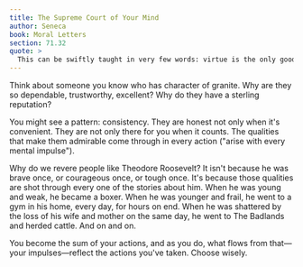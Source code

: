 ```yaml
---
title: The Supreme Court of Your Mind
author: Seneca
book: Moral Letters
section: 71.32
quote: >
  This can be swiftly taught in very few words: virtue is the only good; there is no certain good without virtue; and virtue resides in our nobler part, which is the rational one. And what can this virtue be? True and steadfast judgment. For from this will arise every mental impulse, and by it every appearance that spurs our impulses will be rendered clear.
---
```


Think about someone you know who has character of granite. Why are they so dependable, trustworthy, excellent? Why do they have a sterling reputation?

You might see a pattern: consistency. They are honest not only when it's convenient. They are not only there for you when it counts. The qualities that make them admirable come through in every action ("arise with every mental impulse").

Why do we revere people like Theodore Roosevelt? It isn't because he was brave once, or courageous once, or tough once. It's because those qualities are shot through every one of the stories about him. When he was young and weak, he became a boxer. When he was younger and frail, he went to a gym in his home, every day, for hours on end. When he was shattered by the loss of his wife and mother on the same day, he went to The Badlands and herded cattle. And on and on.

You become the sum of your actions, and as you do, what flows from that—your impulses—reflect the actions you've taken. Choose wisely.
